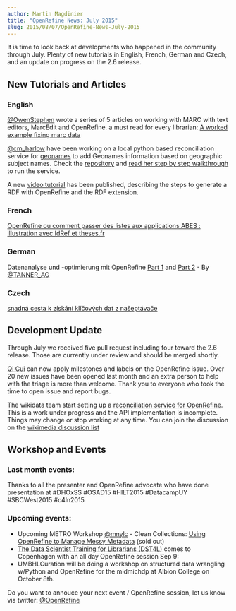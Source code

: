 ```yaml
---
author: Martin Magdinier
title: "OpenRefine News: July 2015"
slug: 2015/08/07/OpenRefine-News-July-2015
---
```


It is time to look back at developments who happened in the community through July. Plenty of new tutorials in English, French, German and Czech, and an update on progress on the 2.6 release.

## New Tutorials and Articles

### English

[@OwenStephen](https://twitter.com/owenstephen) wrote a series of 5 articles on working with MARC with text editors, MarcEdit and OpenRefine. a must read for every librarian: [A worked example fixing marc data](http://www.meanboyfriend.com/overdue_ideas/tag/fixmarc/?orderby=date&order=ASC)

[@cm_harlow](http://twitter.com/cm_harlow) have been working on a local python based reconciliation service for [geonames](http://www.geonames.org/) to add Geonames information based on geographic subject names. Check the [repository](https://github.com/cmh2166/geonames-reconcile) and [read her step by step walkthrough](http://christinaharlow.com/walkthrough-of-geonames-recon-service) to run the service.

A new [video tutorial](http://ow.ly/P5jR1) has been published, describing the steps to generate a RDF with OpenRefine and the RDF extension.

### French

[OpenRefine ou comment passer des listes aux applications ABES : illustration avec IdRef et theses.fr](http://punktokomo.abes.fr/2015/07/10/911/)


### German

Datenanalyse und -optimierung mit OpenRefine
[Part 1](http://www.tanner.de/blog/datenanalyse-und-optimierung-mit-openrefine-1/) and [Part 2](http://www.tanner.de/blog/datenanalyse-und-optimierung-mit-openrefine-2/) - By [@TANNER_AG](http://twitter.com/TANNER_AG)


### Czech

[snadná cesta k získání klíčových dat z našeptávače](http://blog.medio.cz/open-refine-snadna-cesta-k-ziskani-klicovych-dat-z-naseptavace)

## Development Update

Through July we received five pull request including four toward the 2.6 release. Those are currently under review and should be merged shortly.  

[Qi Cui](https://github.com/jackyq2015) can now apply milestones and labels on the OpenRefine issue. Over 20 new issues have been opened last month and an extra person to help with the triage is more than welcome. Thank you to everyone who took the time to open issue and report bugs. 

The wikidata team start setting up a [reconciliation service for OpenRefine](https://tools.wmflabs.org/wikidata-reconcile/). This is a work under progress and the API implementation is incomplete. Things may change or stop working at any time. You can join the discussion on the [wikimedia discussion list](https://lists.wikimedia.org/pipermail/wikidata/2015-July/006776.html)
## Workshop and Events

### Last month events:

Thanks to all the presenter and OpenRefine advocate who have done presentation at #DHOxSS #OSAD15 #HILT2015 #DatacampUY #SBCWest2015 #c4ln2015

### Upcoming events: 

* Upcoming METRO Workshop [@mnylc](http://twitter.com/mnylc) - Clean Collections: [Using OpenRefine to Manage Messy Metadata](http://metro.org/events/659/)
 (sold out) 
* [The Data Scientist Training for Librarians (DST4L)](http://ow.ly/NOxgm) comes to Copenhagen with an all day OpenRefine session Sep 9: 
* UMBHLCuration will be doing a workshop on structured data wrangling w/Python and OpenRefine for the midmichdp at Albion College on October 8th.

Do you want to annouce your next event / OpenRefine session, let us know via twitter: [@OpenRefine](http://twitter.com/OpenRefine)
